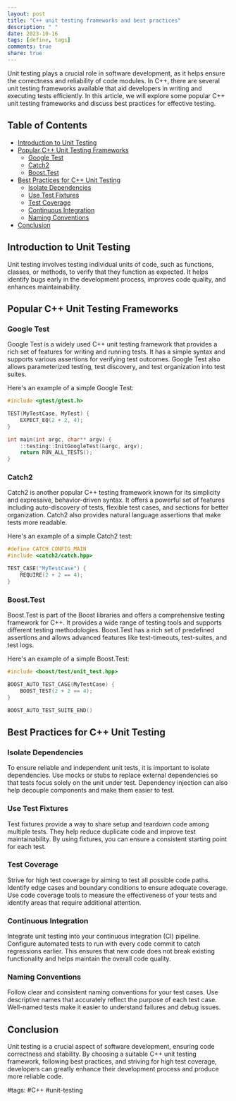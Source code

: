 ```yaml
---
layout: post
title: "C++ unit testing frameworks and best practices"
description: " "
date: 2023-10-16
tags: [define, tags]
comments: true
share: true
---
```


Unit testing plays a crucial role in software development, as it helps ensure the correctness and reliability of code modules. In C++, there are several unit testing frameworks available that aid developers in writing and executing tests efficiently. In this article, we will explore some popular C++ unit testing frameworks and discuss best practices for effective testing.

## Table of Contents
- [Introduction to Unit Testing](#introduction-to-unit-testing)
- [Popular C++ Unit Testing Frameworks](#popular-c-unit-testing-frameworks)
   - [Google Test](#google-test)
   - [Catch2](#catch2)
   - [Boost.Test](#boosttest)
- [Best Practices for C++ Unit Testing](#best-practices-for-c-unit-testing)
   - [Isolate Dependencies](#isolate-dependencies)
   - [Use Test Fixtures](#use-test-fixtures)
   - [Test Coverage](#test-coverage)
   - [Continuous Integration](#continuous-integration)
   - [Naming Conventions](#naming-conventions)
- [Conclusion](#conclusion)

## Introduction to Unit Testing
Unit testing involves testing individual units of code, such as functions, classes, or methods, to verify that they function as expected. It helps identify bugs early in the development process, improves code quality, and enhances maintainability. 

## Popular C++ Unit Testing Frameworks

### Google Test
Google Test is a widely used C++ unit testing framework that provides a rich set of features for writing and running tests. It has a simple syntax and supports various assertions for verifying test outcomes. Google Test also allows parameterized testing, test discovery, and test organization into test suites.

Here's an example of a simple Google Test:

```cpp
#include <gtest/gtest.h>

TEST(MyTestCase, MyTest) {
    EXPECT_EQ(2 + 2, 4);
}

int main(int argc, char** argv) {
    ::testing::InitGoogleTest(&argc, argv);
    return RUN_ALL_TESTS();
}
```

### Catch2
Catch2 is another popular C++ testing framework known for its simplicity and expressive, behavior-driven syntax. It offers a powerful set of features including auto-discovery of tests, flexible test cases, and sections for better organization. Catch2 also provides natural language assertions that make tests more readable.

Here's an example of a simple Catch2 test:

```cpp
#define CATCH_CONFIG_MAIN
#include <catch2/catch.hpp>

TEST_CASE("MyTestCase") {
    REQUIRE(2 + 2 == 4);
}
```

### Boost.Test
Boost.Test is part of the Boost libraries and offers a comprehensive testing framework for C++. It provides a wide range of testing tools and supports different testing methodologies. Boost.Test has a rich set of predefined assertions and allows advanced features like test-timeouts, test-suites, and test logs.

Here's an example of a simple Boost.Test:

```cpp
#include <boost/test/unit_test.hpp>

BOOST_AUTO_TEST_CASE(MyTestCase) {
    BOOST_TEST(2 + 2 == 4);
}

BOOST_AUTO_TEST_SUITE_END()
```

## Best Practices for C++ Unit Testing

### Isolate Dependencies
To ensure reliable and independent unit tests, it is important to isolate dependencies. Use mocks or stubs to replace external dependencies so that tests focus solely on the unit under test. Dependency injection can also help decouple components and make them easier to test.

### Use Test Fixtures
Test fixtures provide a way to share setup and teardown code among multiple tests. They help reduce duplicate code and improve test maintainability. By using fixtures, you can ensure a consistent starting point for each test.

### Test Coverage
Strive for high test coverage by aiming to test all possible code paths. Identify edge cases and boundary conditions to ensure adequate coverage. Use code coverage tools to measure the effectiveness of your tests and identify areas that require additional attention.

### Continuous Integration
Integrate unit testing into your continuous integration (CI) pipeline. Configure automated tests to run with every code commit to catch regressions earlier. This ensures that new code does not break existing functionality and helps maintain the overall code quality.

### Naming Conventions
Follow clear and consistent naming conventions for your test cases. Use descriptive names that accurately reflect the purpose of each test case. Well-named tests make it easier to understand failures and debug issues.

## Conclusion
Unit testing is a crucial aspect of software development, ensuring code correctness and stability. By choosing a suitable C++ unit testing framework, following best practices, and striving for high test coverage, developers can greatly enhance their development process and produce more reliable code.

#tags: #C++ #unit-testing